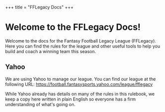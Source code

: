 +++
title = "FFLegacy Docs"
+++

# Welcome to the FFLegacy Docs!

Welcome to the docs for the Fantasy Football Legacy League (FFLegacy). Here you can
find the rules for the league and other useful tools to help you build and coach
a winning team this season.

## Yahoo

We are using Yahoo to manage our league. You can find our league at the
following URL: https://football.fantasysports.yahoo.com/league/fflegacy

While Yahoo already has details on many of the rules in this rulebook, we keep a
copy here written in plain English so everyone has a firm understanding of
what's going on.